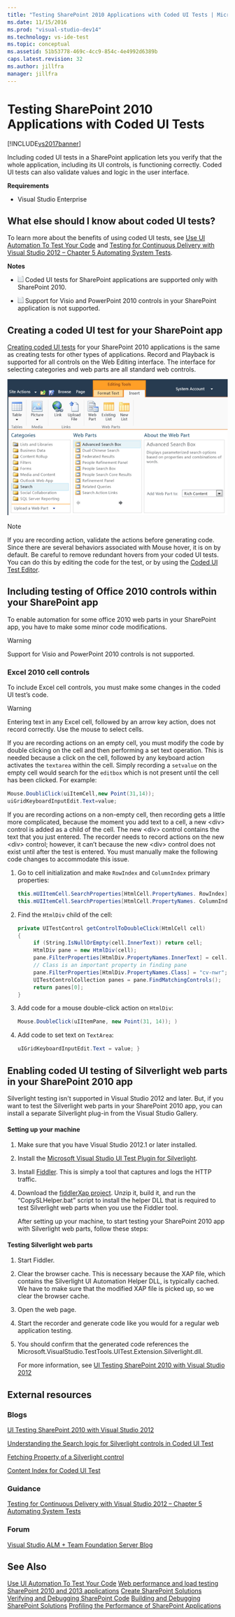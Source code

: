 ```yaml
---
title: "Testing SharePoint 2010 Applications with Coded UI Tests | Microsoft Docs"
ms.date: 11/15/2016
ms.prod: "visual-studio-dev14"
ms.technology: vs-ide-test
ms.topic: conceptual
ms.assetid: 51b53778-469c-4cc9-854c-4e4992d6389b
caps.latest.revision: 32
ms.author: jillfra
manager: jillfra
---
```

# Testing SharePoint 2010 Applications with Coded UI Tests
[!INCLUDE[vs2017banner](../includes/vs2017banner.md)]

Including coded UI tests in a SharePoint application lets you verify that the whole application, including its UI controls, is functioning correctly. Coded UI tests can also validate values and logic in the user interface.

 **Requirements**

- Visual Studio Enterprise

## What else should I know about coded UI tests?
 To learn more about the benefits of using coded UI tests, see [Use UI Automation To Test Your Code](../test/use-ui-automation-to-test-your-code.md) and [Testing for Continuous Delivery with Visual Studio 2012 – Chapter 5 Automating System Tests](http://go.microsoft.com/fwlink/?LinkID=255196).

 **Notes**

- ![Prerequsite](../test/media/prereq.png "Prereq") Coded UI tests for SharePoint applications are supported only with SharePoint 2010.

- ![Prerequsite](../test/media/prereq.png "Prereq") Support for Visio and PowerPoint 2010 controls in your SharePoint application is not supported.

## Creating a coded UI test for your SharePoint app
 [Creating coded UI tests](../test/use-ui-automation-to-test-your-code.md#VerifyingCodeUsingCUITCreate) for your SharePoint 2010 applications is the same as creating tests for other types of applications. Record and Playback is supported for all controls on the Web Editing interface. The interface for selecting categories and web parts are all standard web controls.

 ![SharePoint web parts](../test/media/cuit-sharepoint.png "CUIT_SharePoint")

> [!NOTE]
> If you are recording action, validate the actions before generating code. Since there are several behaviors associated with Mouse hover, it is on by default. Be careful to remove redundant hovers from your coded UI tests. You can do this by editing the code for the test, or by using the [Coded UI Test Editor](../test/editing-coded-ui-tests-using-the-coded-ui-test-editor.md).

## Including testing of Office 2010 controls within your SharePoint app
 To enable automation for some office 2010 web parts in your SharePoint app, you have to make some minor code modifications.

> [!WARNING]
> Support for Visio and PowerPoint 2010 controls is not supported.

### Excel 2010 cell controls
 To include Excel cell controls, you must make some changes in the coded UI test’s code.

> [!WARNING]
> Entering text in any Excel cell, followed by an arrow key action, does not record correctly. Use the mouse to select cells.

 If you are recording actions on an empty cell, you must modify the code by double clicking on the cell and then performing a set text operation. This is needed because a click on the cell, followed by any keyboard action activates the `textarea` within the cell. Simply recording a `setvalue` on the empty cell would search for the `editbox` which is not present until the cell has been clicked. For example:

```csharp
Mouse.DoubliClick(uiItemCell,new Point(31,14));
uiGridKeyboardInputEdit.Text=value;
```

 If you are recording actions on a non-empty cell, then recording gets a little more complicated, because the moment you add text to a cell, a new \<div> control is added as a child of the cell. The new \<div> control contains the text that you just entered. The recorder needs to record actions on the new \<div> control; however, it can’t because the new \<div> control does not exist until after the test is entered. You must manually make the following code changes to accommodate this issue.

1. Go to cell initialization and make `RowIndex` and `ColumnIndex` primary properties:

    ```csharp
    this.mUIItemCell.SearchProperties[HtmlCell.PropertyNames. RowIndex] = "3";
    this.mUIItemCell.SearchProperties[HtmlCell.PropertyNames. ColumnIndex] = "3";
    ```

2. Find the `HtmlDiv` child of the cell:

    ```csharp
    private UITestControl getControlToDoubleClick(HtmlCell cell)
    {
         if (String.IsNullOrEmpty(cell.InnerText)) return cell;
         HtmlDiv pane = new HtmlDiv(cell);
         pane.FilterProperties[HtmlDiv.PropertyNames.InnerText] = cell.InnerText;
         // Class is an important property in finding pane
         pane.FilterProperties[HtmlDiv.PropertyNames.Class] = "cv-nwr";
         UITestControlCollection panes = pane.FindMatchingControls();
         return panes[0];
    }

    ```

3. Add code for a mouse double-click action on `HtmlDiv`:

    ```csharp
    Mouse.DoubleClick(uIItemPane, new Point(31, 14)); )
    ```

4. Add code to set text on `TextArea`:

    ```csharp
    uIGridKeyboardInputEdit.Text = value; }
    ```

## Enabling coded UI testing of Silverlight web parts in your SharePoint 2010 app
 Silverlight testing isn't supported in Visual Studio 2012 and later. But, if you want to test the Silverlight web parts in your SharePoint 2010 app, you can install a separate Silverlight plug-in from the Visual Studio Gallery.

#### Setting up your machine

1. Make sure that you have Visual Studio 2012.1 or later installed.

2. Install the [Microsoft Visual Studio UI Test Plugin for Silverlight](http://visualstudiogallery.msdn.microsoft.com/28312a61-9451-451a-990c-c9929b751eb4).

3. Install [Fiddler](http://www.fiddler2.com/fiddler2/). This is simply a tool that captures and logs the HTTP traffic.

4. Download the [fiddlerXap project](https://40jajy3iyl373v772m19fybm-wpengine.netdna-ssl.com/wp-content/uploads/sites/6/2019/02/FiddlerXapProxy.zip). Unzip it, build it, and run the “CopySLHelper.bat” script to install the helper DLL that is required to test Silverlight web parts when you use the Fiddler tool.

   After setting up your machine, to start testing your SharePoint 2010 app with Silverlight web parts, follow these steps:

#### Testing Silverlight web parts

1. Start Fiddler.

2. Clear the browser cache. This is necessary because the XAP file, which contains the Silverlight UI Automation Helper DLL, is typically cached. We have to make sure that the modified XAP file is picked up, so we clear the browser cache.

3. Open the web page.

4. Start the recorder and generate code like you would for a regular web application testing.

5. You should confirm that the generated code references the Microsoft.VisualStudio.TestTools.UITest.Extension.Silverlight.dll.

     For more information, see [UI Testing SharePoint 2010 with Visual Studio 2012](http://blogs.msdn.com/b/visualstudioalm/archive/2012/11/01/ui-testing-sharepoint-2010-with-visual-studio-2012.aspx)

## External resources

### Blogs
 [UI Testing SharePoint 2010 with Visual Studio 2012](http://blogs.msdn.com/b/visualstudioalm/archive/2012/11/01/ui-testing-sharepoint-2010-with-visual-studio-2012.aspx)

 [Understanding the Search logic for Silverlight controls in Coded UI Test](http://blogs.msdn.com/b/tapas_sahoos_blog/archive/2010/11/16/understanding-the-search-logic-for-silverlight-controls-in-coded-ui-test.aspx)

 [Fetching Property of a Silverlight control](http://blogs.msdn.com/b/tapas_sahoos_blog/archive/2010/11/16/fetching-property-of-a-silverlight-control.aspx)

 [Content Index for Coded UI Test](http://blogs.msdn.com/b/mathew_aniyan/archive/2010/02/11/content-index-for-coded-ui-test.aspx)

### Guidance
 [Testing for Continuous Delivery with Visual Studio 2012 – Chapter 5 Automating System Tests](http://go.microsoft.com/fwlink/?LinkID=255196)

### Forum
 [Visual Studio ALM + Team Foundation Server Blog](http://go.microsoft.com/fwlink/?LinkID=254496)

## See Also
 [Use UI Automation To Test Your Code](../test/use-ui-automation-to-test-your-code.md)
 [Web performance and load testing SharePoint 2010 and 2013 applications](https://msdn.microsoft.com/library/20c2e469-0e4e-4296-a739-c0e8fff36e54)
 [Create SharePoint Solutions](https://msdn.microsoft.com/library/4bfb1e59-97c9-4594-93f8-3068b4eb9631)
 [Verifying and Debugging SharePoint Code](https://msdn.microsoft.com/library/b5f3bce2-6a51-41b1-a292-9e384bae420c)
 [Building and Debugging SharePoint Solutions](https://msdn.microsoft.com/library/c9e7c9ab-4eb3-40cd-a9b9-6c2a896f70ae)
 [Profiling the Performance of SharePoint Applications](https://msdn.microsoft.com/library/61ae02e7-3f37-4230-bae1-54a498c2fae8)
